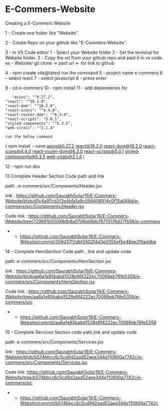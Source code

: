 # E-Commers-Website

Creating a E-Commers Website

1 - Create one folder like "Website".

2 - Create Repo on your github like "E-Commers-Website".

3 - In VS Code editor
1 - Select your Website folder
2 - Set the terminal for Website folder.
3 - Copy the url from your github repo and past it in vs code.
ex - Website/ git clone -> past url <- for link to github

4 - npm create vite@latest run the command
5 - project name e-commers
6 - select react
7 - select javascript
8 - press enter

9 - cd e-commers
10 - npm install
11 - add dependensis for

       "axios": "^0.27.2",
    "react": "^18.2.0",
    "react-dom": "^18.2.0",
    "react-icons": "^4.4.0",
    "react-router-dom": "^6.3.0",
    "react-scripts": "5.0.1",
    "styled-components": "^5.3.5",
    "web-vitals": "^2.1.4"

    run the below command

( npm install --save axios@0.27.2 react@18.2.0 react-dom@18.2.0 react-icons@4.4.0 react-router-dom@6.3.0 react-scripts@5.0.1 styled-components@5.3.5 web-vitals@2.1.4 )

12 - npm run dev

13 Complete Header Section Code path and link

path : e-commers/src/Components/Header.jsx

link : https://github.com/SaurabhSutar19/E-Commers-Website/blob/d1c4a97cd2f3e4bfa1a9c056406914c0f15a068d/e-commers/src/Components/Header.jsx

Code link : https://github.com/SaurabhSutar19/E-Commers-Website/tree/729691b55096db8a0706e08dcf8713176d37fb58/e-commers

- - https://github.com/SaurabhSutar19/E-Commers-Website/commit/359d37f2dbf2602f4d3e0355ef5e48ee2f9addbe

14 - Complete HeroSection Code path , link and update code

path :e-commers/src/Components/HeroSection.jsx

link : https://github.com/SaurabhSutar19/E-Commers-Website/blob/aa6a1e85babd1528e9f4222ec70066eb76fe5359/e-commers/src/Components/HeroSection.jsx

Code link : https://github.com/SaurabhSutar19/E-Commers-Website/tree/aa6a1e85babd1528e9f4222ec70066eb76fe5359/e-commers/src

- - https://github.com/SaurabhSutar19/E-Commers-Website/commit/aa6a1e85babd1528e9f4222ec70066eb76fe5359

15 - Complete Services Section code path,link and update code

path :e-commers/src/Components/Services.jsx

link : https://github.com/SaurabhSutar19/E-Commers-Website/blob/b574bbcc6c5cd9d2aad52aee344e110900a7742c/e-commers/src/Components/Services.jsx

Code link :https://github.com/SaurabhSutar19/E-Commers-Website/tree/b574bbcc6c5cd9d2aad52aee344e110900a7742c/e-commers/src

- - https://github.com/SaurabhSutar19/E-Commers-Website/commit/b574bbcc6c5cd9d2aad52aee344e110900a7742c
